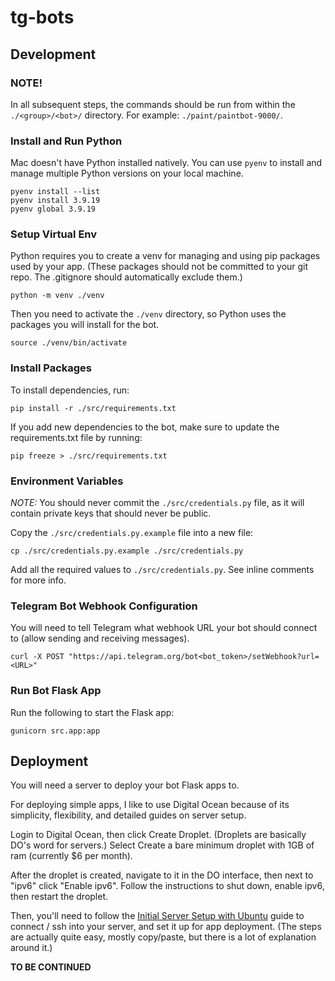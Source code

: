 # tg-bots

## Development

### NOTE!

In all subsequent steps, the commands should be run from within the `./<group>/<bot>/` directory. For example: `./paint/paintbot-9000/`.

### Install and Run Python

Mac doesn't have Python installed natively. You can use `pyenv` to install and manage multiple Python versions on your local machine.

```
pyenv install --list
pyenv install 3.9.19
pyenv global 3.9.19
```

### Setup Virtual Env

Python requires you to create a venv for managing and using pip packages used by your app. (These packages should not be committed to your git repo. The .gitignore should automatically exclude them.)

`python -m venv ./venv`

Then you need to activate the `./venv` directory, so Python uses the packages you will install for the bot.

`source ./venv/bin/activate`

### Install Packages

To install dependencies, run:

`pip install -r ./src/requirements.txt`

If you add new dependencies to the bot, make sure to update the requirements.txt file by running:

`pip freeze > ./src/requirements.txt`

### Environment Variables

*NOTE:* You should never commit the `./src/credentials.py` file, as it will contain private keys that should never be public.

Copy the `./src/credentials.py.example` file into a new file:

`cp ./src/credentials.py.example ./src/credentials.py`

Add all the required values to `./src/credentials.py`. See inline comments for more info.

### Telegram Bot Webhook Configuration

You will need to tell Telegram what webhook URL your bot should connect to (allow sending and receiving messages).

`curl -X POST "https://api.telegram.org/bot<bot_token>/setWebhook?url=<URL>"`

### Run Bot Flask App

Run the following to start the Flask app:

`gunicorn src.app:app`

## Deployment

You will need a server to deploy your bot Flask apps to.

For deploying simple apps, I like to use Digital Ocean because of its simplicity, flexibility, and detailed guides on server setup.

Login to Digital Ocean, then click Create Droplet. (Droplets are basically DO's word for servers.) Select Create a bare minimum droplet with 1GB of ram (currently $6 per month).

After the droplet is created, navigate to it in the DO interface, then next to "ipv6" click "Enable ipv6". Follow the instructions to shut down, enable ipv6, then restart the droplet.

Then, you'll need to follow the [Initial Server Setup with Ubuntu](https://www.digitalocean.com/community/tutorials/initial-server-setup-with-ubuntu) guide to connect / ssh into your server, and set it up for app deployment. (The steps are actually quite easy, mostly copy/paste, but there is a lot of explanation around it.)

**TO BE CONTINUED**
